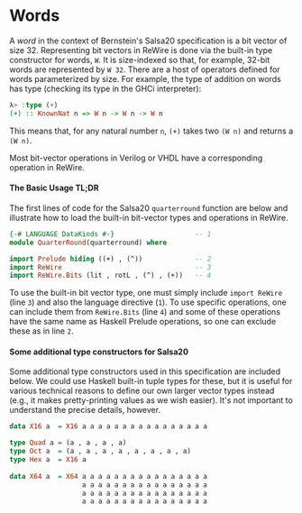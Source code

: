 # Words

A *word* in the context of Bernstein's Salsa20 specification is a bit vector of size 32. Representing bit vectors in ReWire is done via the built-in type constructor for words, `W`. It is size-indexed so that, for example, 32-bit words are represented by `W 32`. There are a host of operators defined for words parameterized by size. For example, the type of addition on words has type (checking its type in the GHCi interpreter):
```haskell
λ> :type (+)
(+) :: KnownNat n => W n -> W n -> W n
```
This means that, for any natural number `n`, `(+)` takes two `(W n)` and returns a `(W n)`.

Most bit-vector operations in Verilog or VHDL have a corresponding operation in ReWire.

#### The Basic Usage TL;DR

The first lines of code for the Salsa20 `quarterround` function are below and illustrate how to load the built-in bit-vector types and operations in ReWire.

```haskell
{-# LANGUAGE DataKinds #-}                    -- 1
module QuarterRound(quarterround) where

import Prelude hiding ((+) , (^))             -- 2
import ReWire                                 -- 3
import ReWire.Bits (lit , rotL , (^) , (+))   -- 4
```

To use the built-in bit vector type, one must simply include `import ReWire` (line `3`) and also the language directive (`1`). To use specific operations, one can include them from `ReWire.Bits` (line `4`) and some of these operations have the same name as Haskell Prelude operations, so one can exclude these as in line `2`. 

#### Some additional type constructors for Salsa20

Some additional type constructors used in this specification are included below. We could use Haskell built-in tuple types for these, but it is useful for various technical reasons to define our own larger vector types instead (e.g., it makes pretty-printing values as we wish easier). It's not important to understand the precise details, however.

```haskell
data X16 a  = X16 a a a a a a a a a a a a a a a a 

type Quad a = (a , a , a , a)
type Oct a  = (a , a , a , a , a , a , a , a)
type Hex a  = X16 a
    
data X64 a  = X64 a a a a a a a a a a a a a a a a
                  a a a a a a a a a a a a a a a a
                  a a a a a a a a a a a a a a a a
                  a a a a a a a a a a a a a a a a 
```
